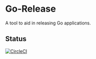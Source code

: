 # Go-Release

A tool to aid in releasing Go applications.

## Status

[![CircleCI](https://dl.circleci.com/status-badge/img/gh/kohirens/go-release/tree/main.svg?style=svg)](https://dl.circleci.com/status-badge/redirect/gh/kohirens/go-release/tree/main)

